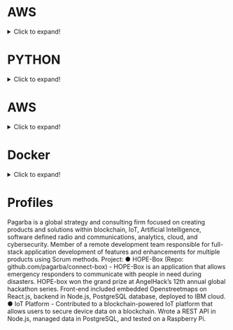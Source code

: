 # AWS
<details>
  <summary>Click to expand!</summary>
  
  ## EC2  
  1. EC2 Key Pair
	1. https://www.youtube.com/watch?v=lMdin-L08p4
	2. https://www.youtube.com/watch?v=S5B09dq-jGQ
	3. https://stackoverflow.com/questions/7881469/change-key-pair-for-ec2-instance
  2. list
     * With some
     * Sub bullets
  3. For this
   1. do this
      1. then this
      2. then this
   2. do this too
</details>

# PYTHON
<details>
  <summary>Click to expand!</summary>
  
  ```javascript
    function logSometing(something) {
      console.log(`Logging: ${something}`);
    }
  ```
</details>

# AWS
<details>
  <summary>Click to expand!</summary>

1. EC2 Provisining  
2. EC2 Key pair
   1. What are EC2 Key paris
      1. https://www.youtube.com/watch?v=lMdin-L08p4
      2. https://stackoverflow.com/questions/7881469/change-key-pair-for-ec2-instance
   2. SSH to EC2
      1. https://www.youtube.com/watch?v=S5B09dq-jGQ
</details>

# Docker

<details>
  <summary>Click to expand!</summary>

1. Docker - https://adamtheautomator.com/docker-build-tag/#Getting_Prepared
</details>


# Profiles
Pagarba is a global strategy and consulting firm focused on creating products and solutions within blockchain, IoT, Artificial Intelligence, software defined radio and communications, analytics, cloud, and cybersecurity.
Member of a remote development team responsible for full-stack application development of features and enhancements for multiple products using Scrum methods. Project:
●	HOPE-Box (Repo: github.com/pagarba/connect-box) - HOPE-Box is an application that allows emergency responders to communicate with people in need during disasters. HOPE-box won the grand prize at AngelHack’s 12th annual global hackathon series. Front-end included embedded Openstreetmaps on React.js, backend in Node.js, PostgreSQL database, deployed to IBM cloud.
●	IoT Platform - Contributed to a blockchain-powered IoT platform that allows users to secure device data on a blockchain. Wrote a REST API in Node.js, managed data in PostgreSQL, and tested on a Raspberry Pi.

